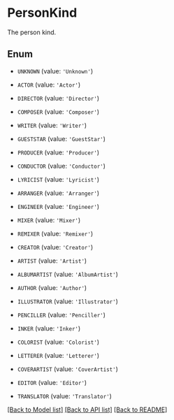 # PersonKind

The person kind.

## Enum

* `UNKNOWN` (value: `'Unknown'`)

* `ACTOR` (value: `'Actor'`)

* `DIRECTOR` (value: `'Director'`)

* `COMPOSER` (value: `'Composer'`)

* `WRITER` (value: `'Writer'`)

* `GUESTSTAR` (value: `'GuestStar'`)

* `PRODUCER` (value: `'Producer'`)

* `CONDUCTOR` (value: `'Conductor'`)

* `LYRICIST` (value: `'Lyricist'`)

* `ARRANGER` (value: `'Arranger'`)

* `ENGINEER` (value: `'Engineer'`)

* `MIXER` (value: `'Mixer'`)

* `REMIXER` (value: `'Remixer'`)

* `CREATOR` (value: `'Creator'`)

* `ARTIST` (value: `'Artist'`)

* `ALBUMARTIST` (value: `'AlbumArtist'`)

* `AUTHOR` (value: `'Author'`)

* `ILLUSTRATOR` (value: `'Illustrator'`)

* `PENCILLER` (value: `'Penciller'`)

* `INKER` (value: `'Inker'`)

* `COLORIST` (value: `'Colorist'`)

* `LETTERER` (value: `'Letterer'`)

* `COVERARTIST` (value: `'CoverArtist'`)

* `EDITOR` (value: `'Editor'`)

* `TRANSLATOR` (value: `'Translator'`)

[[Back to Model list]](README.md#documentation-for-models) [[Back to API list]](README.md#documentation-for-api-endpoints) [[Back to README]](README.md)


